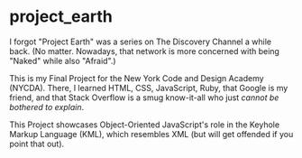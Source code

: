 # project_earth

I forgot "Project Earth" was a series on The Discovery Channel a while back. (No matter. Nowadays, that network is more concerned with being "Naked" while also "Afraid".)

This is my Final Project for the New York Code and Design Academy (NYCDA). There, I learned HTML, CSS, JavaScript, Ruby, that Google is my friend, and that Stack Overflow is a smug know-it-all who just *cannot be bothered to explain*.

This Project showcases Object-Oriented JavaScript's role in the Keyhole Markup Language (KML), which resembles XML (but will get offended if you point that out).
